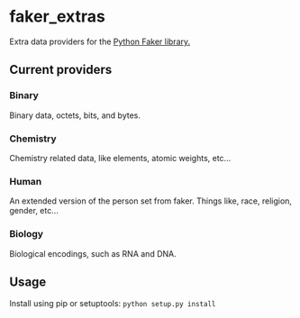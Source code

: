 # faker_extras
Extra data providers for the [Python Faker library.](https://github.com/joke2k/faker/)

## Current providers

### Binary
Binary data, octets, bits, and bytes.

### Chemistry
Chemistry related data, like elements, atomic weights, etc...

### Human
An extended version of the person set from faker. Things like, race, religion, gender, etc...

### Biology
Biological encodings, such as RNA and DNA.

## Usage

Install using pip or setuptools: `python setup.py install`
